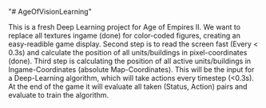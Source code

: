 "# AgeOfVisionLearning" 

This is a fresh Deep Learning project for Age of Empires II.
We want to replace all textures ingame (done) for color-coded figures, creating an easy-readible game display. Second step is to read the screen fast (Every < 0.3s) and calculate the position of all units/buildings in pixel-coordinates (done).
Third step is calculating the position of all active units/buildings in Ingame-Coordinates (absolute Map-Coordinates).
This will be the input for a Deep-Learning algorithm, which will take actions every timestep (<0.3s). At the end of the game it will evaluate all taken (Status, Action) pairs and evaluate to train the algorithm.

